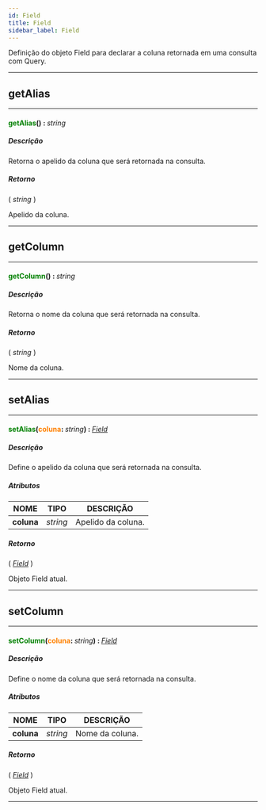 ```yaml
---
id: Field
title: Field
sidebar_label: Field
---
```


Definição do objeto Field para declarar a coluna retornada em uma consulta com Query.

---

## getAlias

---

#### <span style="color: #008000">getAlias</span>() : <span style="font-weight: normal; font-style: italic;">string</span>
##### Descrição

Retorna o apelido da coluna que será retornada na consulta.

##### Retorno

( _string_ )

Apelido da coluna.

---

## getColumn

---

#### <span style="color: #008000">getColumn</span>() : <span style="font-weight: normal; font-style: italic;">string</span>
##### Descrição

Retorna o nome da coluna que será retornada na consulta.

##### Retorno

( _string_ )

Nome da coluna.

---

## setAlias

---

#### <span style="color: #008000">setAlias</span>(<span style="color: #FF8000">coluna</span>: <span style="font-weight: normal; font-style: italic;">string</span>) : <span style="font-weight: normal; font-style: italic;">[Field](../../objects/Field)</span>
##### Descrição

Define o apelido da coluna que será retornada na consulta.

##### Atributos

| NOME | TIPO | DESCRIÇÃO |
|---|---|---|
| **coluna** | _string_ | Apelido da coluna. |

##### Retorno

( _[Field](../../objects/Field)_ )

Objeto Field atual.

---

## setColumn

---

#### <span style="color: #008000">setColumn</span>(<span style="color: #FF8000">coluna</span>: <span style="font-weight: normal; font-style: italic;">string</span>) : <span style="font-weight: normal; font-style: italic;">[Field](../../objects/Field)</span>
##### Descrição

Define o nome da coluna que será retornada na consulta.

##### Atributos

| NOME | TIPO | DESCRIÇÃO |
|---|---|---|
| **coluna** | _string_ | Nome da coluna. |

##### Retorno

( _[Field](../../objects/Field)_ )

Objeto Field atual.

---

